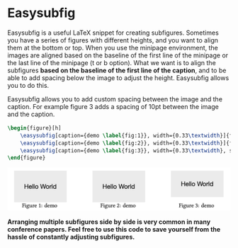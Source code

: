 # Easysubfig

Easysubfig is a useful LaTeX snippet for creating subfigures. Sometimes you have a series of figures with different heights, and you want to align them at the bottom or top. When you use the minipage environment, the images are aligned based on the baseline of the first line of the minipage or the last line of the minipage (t or b option). What we want is to align the subfigures **based on the baseline of the first line of the caption**, and to be able to add spacing below the image to adjust the height. Easysubfig allows you to do this.

Easysubfig allows you to add custom spacing between the image and the caption. For example figure 3 adds a spacing of 10pt between the image and the caption.

```tex
\begin{figure}[h]
    \easysubfig[caption={demo \label{fig:1}}, width={0.33\textwidth}]{figs/demo.pdf}%
    \easysubfig[caption={demo \label{fig:2}}, width={0.33\textwidth}]{figs/demo.pdf}%
    \easysubfig[caption={demo \label{fig:3}}, width={0.33\textwidth}, spacing=10pt]{figs/demo2.pdf}%
\end{figure}
```

![example](figs/example.png)

**Arranging multiple subfigures side by side is very common in many conference papers. Feel free to use this code to save yourself from the hassle of constantly adjusting subfigures.**

